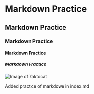 # Markdown Practice
## Markdown Practice
### Markdown Practice
#### Markdown Practice
##### Markdown Practice

![Image of Yaktocat](https://octodex.github.com/images/yaktocat.png)

Added practice of markdown in index.md
